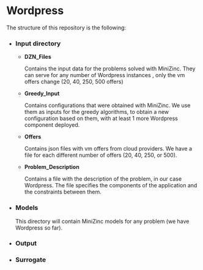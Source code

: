 # Wordpress
The structure of this repository is the following:

 - ### **Input directory**
    - **DZN_Files**
    
      Contains the input data for the problems solved with MiniZinc. They can serve for any number of Wordpress instances , only the vm offers change (20, 40, 250, 500 offers)
 
    - **Greedy_Input**

      Contains configurations that were obtained with MiniZinc. We use them as inputs for the greedy algorithms, to obtain a new configuration based on them, with at least 1 more Wordpress component deployed.
      
    - **Offers**
    
      Contains json files with vm offers from cloud providers. We have a file for each different number of offers (20, 40, 250, or 500). 
      
    - **Problem_Description**
    
      Contains a file with the description of the problem, in our case Wordpress. The file specifies the components of the application and the constraints between them. 
      
  - ### **Models**
  
    This directory will contain MiniZinc models for any problem (we have Wordpress so far).
    
  - ### **Output**
  
  - ### **Surrogate**
